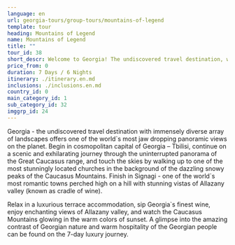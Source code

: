 ```yaml
---
language: en
url: georgia-tours/group-tours/mountains-of-legend
template: tour
heading: Mountains of Legend
name: Mountains of Legend
title: ""
tour_id: 38
short_descr: Welcome to Georgia! The undiscovered travel destination, with immensely diverse landscapes Georgia offers one of the world`s most jaw dropping panoramic views on the planet.
price_from: 0
duration: 7 Days / 6 Nights
itinerary: ./itinerary.en.md
inclusions: ./inclusions.en.md
country_id: 0
main_category_id: 1
sub_category_id: 32
imggrp_id: 24
---
```


Georgia \- the undiscovered travel destination with immensely diverse array of landscapes
offers one of the world\`s most jaw dropping panoramic views on the planet. Begin
in cosmopolitan capital of Georgia – Tbilisi, continue on a scenic and exhilarating
journey through the uninterrupted panorama of the Great Caucasus range, and touch
the skies by walking up to one of the most stunningly located churches in the background
of the dazzling snowy peaks of the Caucasus Mountains. Finish in Signagi \- one
of the world\`s most romantic towns perched high on a hill with stunning vistas
of Allazany valley (known as cradle of wine).

Relax in a luxurious terrace accommodation, sip Georgia\`s finest wine, enjoy enchanting
views of Allazany valley, and watch the Caucasus Mountains glowing in the warm colors
of sunset. A glimpse into the amazing contrast of Georgian nature and warm hospitality
of the Georgian people can be found on the 7\-day luxury journey.
